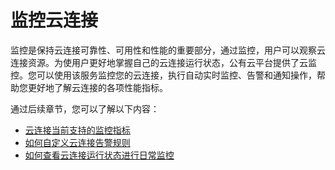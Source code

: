 # 监控云连接<a name="cc_03_0801"></a>

监控是保持云连接可靠性、可用性和性能的重要部分，通过监控，用户可以观察云连接资源。为使用户更好地掌握自己的云连接运行状态，公有云平台提供了云监控。您可以使用该服务监控您的云连接，执行自动实时监控、告警和通知操作，帮助您更好地了解云连接的各项性能指标。

通过后续章节，您可以了解以下内容：

-   [云连接当前支持的监控指标](支持的监控指标.md)
-   [如何自定义云连接告警规则](设置告警规则.md)
-   [如何查看云连接运行状态进行日常监控](查看监控指标.md)

